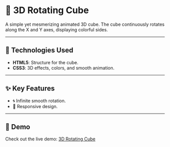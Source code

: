# 🎲 3D Rotating Cube

A simple yet mesmerizing animated 3D cube. The cube continuously rotates along the X and Y axes, displaying colorful sides.

---

## 🔧 Technologies Used
- **HTML5**: Structure for the cube.
- **CSS3**: 3D effects, colors, and smooth animation.

---

## ✨ Key Features
- 🌀 Infinite smooth rotation.
- 📱 Responsive design.

---

## 🚀 Demo
Check out the live demo: [3D Rotating Cube](https://antoshkaff.github.io/3dcube/)
